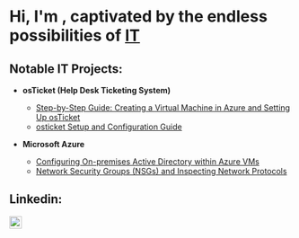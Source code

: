 <h1>Hi, I'm , captivated by the endless possibilities of <a href="https://linkedin.com/in/">IT</a></h1>

<h2>Notable IT Projects:</h2>

- <b>osTicket (Help Desk Ticketing System)</b>
  - [Step-by-Step Guide: Creating a Virtual Machine in Azure and Setting Up osTicket](https://github.com/chozeabc/Setting-Up-osTicket)
  - [osticket Setup and Configuration Guide](https://github.com/chozeabc/post-install-config)
  
- <b>Microsoft Azure</b>
  - [Configuring On-premises Active Directory within Azure VMs](https://github.com/chozeabc/configure-ad)
  - [Network Security Groups (NSGs) and Inspecting Network Protocols](https://github.com/chozeabc/azure-network-protocols)

<h2>Linkedin:</h2>

[<img align="left" alt="YLO | LinkedIn" width="22px" src="https://cdn.jsdelivr.net/npm/simple-icons@v3/icons/linkedin.svg" />][linkedin]

[linkedin]: https://linkedin.com/in/
